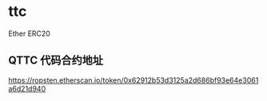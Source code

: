 # ttc
Ether ERC20 
## QTTC 代码合约地址
https://ropsten.etherscan.io/token/0x62912b53d3125a2d686bf93e64e3061a6d21d940
